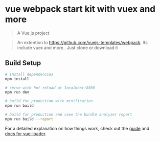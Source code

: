 # vue webpack start kit with vuex and more

> A Vue.js project

>An extention to https://github.com/vuejs-templates/webpack.
>Its include vuex and more..
>Just clone or download it

## Build Setup

``` bash
# install dependencies
npm install

# serve with hot reload at localhost:8080
npm run dev

# build for production with minification
npm run build

# build for production and view the bundle analyzer report
npm run build --report
```

For a detailed explanation on how things work, check out the [guide](http://vuejs-templates.github.io/webpack/) and [docs for vue-loader](http://vuejs.github.io/vue-loader).
